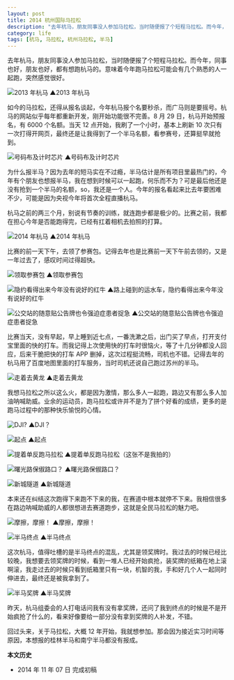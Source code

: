 ```yaml
---
layout: post
title: 2014 杭州国际马拉松
description: "去年杭马，朋友同事没人参加马拉松，当时随便报了个短程马拉松。而今年，同事也好，朋友也好，都有想跑杭马的。意味着今年跑马拉松可能会有几个熟悉的人一起跑，突然感觉很好。"
category: life
tags: [杭马, 马拉松, 杭州马拉松, 半马]
---
```


去年杭马，朋友同事没人参加马拉松，当时随便报了个短程马拉松。而今年，同事也好，朋友也好，都有想跑杭马的。意味着今年跑马拉松可能会有几个熟悉的人一起跑，突然感觉很好。

![2013 年杭马]({{site.IMG_PATH}}/2014hzim-01.jpg)
&#9650;2013 年杭马

如今的马拉松，还得从报名谈起，今年杭马报个名要秒杀，而广马则是要摇号。杭马的网站似乎每年都重新开发，刚开始功能很不完善。8 月 29 日，杭马开始预报名，有 6000 个名额。当天 12 点开始，我刷了一个小时，基本上刷新 10 次只有一次打得开网页，最终还是让我得到了一个半马名额，看参赛号，还算挺早就抢到。

![号码布及计时芯片]({{site.IMG_PATH}}/2014hzim-13.jpg)
&#9650;号码布及计时芯片

为什么报半马？因为去年的短马实在不过瘾，半马估计是所有项目里最热门的，今年有个朋友也想报半马，我在想到时候可以一起跑，何乐而不为？可是最后他还是没有抢到一个半马的名额，so，我还是一个人。今年的报名看起来比去年要困难不少，可能是因为央视今年将首次全程直播杭马。

杭马之前的两三个月，别说有节奏的训练，就连跑步都是极少的。比赛之前，我都在担心今年是否能跑得完，已经有扛着相机去拍照的打算。

![2014 年杭马]({{site.IMG_PATH}}/2014hzim-02.jpg)
&#9650;2014 年杭马

比赛的前一天下午，去领了参赛包。记得去年也是比赛前一天下午前去领的，又是一年过去了，感叹时间过得超快。

![领取参赛包]({{site.IMG_PATH}}/2014hzim-03.jpg)
&#9650;领取参赛包

![隐约看得出来今年没有说好的红牛]({{site.IMG_PATH}}/2014hzim-04.jpg)
&#9650;路上碰到的运水车，隐约看得出来今年没有说好的红牛

![公交站的随意贴公告牌也令强迫症患者捉急]({{site.IMG_PATH}}/2014hzim-05.jpg)
&#9650;公交站的随意贴公告牌也令强迫症患者捉急

比赛当天，没有早起，早上睡到近七点，一番洗漱之后，出门买了早点，打开支付宝里面的快的打车。而我记得上次使用快的打车时很恼火，等了十几分钟都没人回应，后来干脆把快的打车 APP 删掉，这次过程挺流畅，司机也不错。记得去年的杭马用了百度地图里面的打车服务，当时司机还说自己跑过苏州的半马。

![走着去黄龙]({{site.IMG_PATH}}/2014hzim-06.jpg)
&#9650;走着去黄龙

我想马拉松之所以这么火，都是因为激情，那么多人一起跑，路边又有那么多人加油呐喊助威。业余的运动员，跑马拉松或许并不是为了拼个好看的成绩，更多的是跑马过程中的那种快乐愉悦的心情。

![DJI?]({{site.IMG_PATH}}/2014hzim-07.jpg)
&#9650;DJI？

![起点]({{site.IMG_PATH}}/2014hzim-08.jpg)
&#9650;起点

![提着单反跑马拉松]({{site.IMG_PATH}}/2014hzim-09.jpg)
&#9650;提着单反跑马拉松（这张不是我拍的）

![曙光路保俶路口？]({{site.IMG_PATH}}/2014hzim-10.jpg)
&#9650;曙光路保俶路口？

![新城隧道]({{site.IMG_PATH}}/2014hzim-11.jpg)
&#9650;新城隧道

本来还在纠结这次跑得下来跑不下来的我，在赛道中根本就停不下来。我相信很多在路边呐喊助威的人都很想进去赛道跑步，这就是全民马拉松的魅力吧。

![摩擦，摩擦！]({{site.IMG_PATH}}/2014hzim-12.jpg)
&#9650;摩擦，摩擦！

![半马终点]({{site.IMG_PATH}}/2014hzim-14.jpg)
&#9650;半马终点

这次杭马，值得吐槽的是半马终点的混乱，尤其是领奖牌时。我过去的时候已经比较晚，我想要去领奖牌的时候，看到一堆人已经开始疯抢，装奖牌的纸箱在地上滚啊滚，我走过去的时候只看到纸箱里只有一块，机智的我，手和好几个人一起同时伸进去，最终还是被我拿到了。

![半马奖牌]({{site.IMG_PATH}}/2014hzim-15.jpg)
&#9650;半马奖牌

昨天，杭马组委会的人打电话问我有没有拿奖牌，还问了我到终点的时候是不是开始疯抢了什么的，看来好像要给一部分没有拿到奖牌的人补发，不错。

回过头来，关于马拉松，大概 12 年开始，我就想参加。那会因为接近实习时间等原因，本想报的桂林半马和南宁半马都没有报成。

**本文历史**

* 2014 年 11 年 07 日 完成初稿
